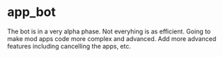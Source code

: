 # app_bot

The bot is in a very alpha phase. Not everyhing is as efficient. Going to make mod apps code more complex and advanced. Add more advanced features including cancelling the apps, etc.
